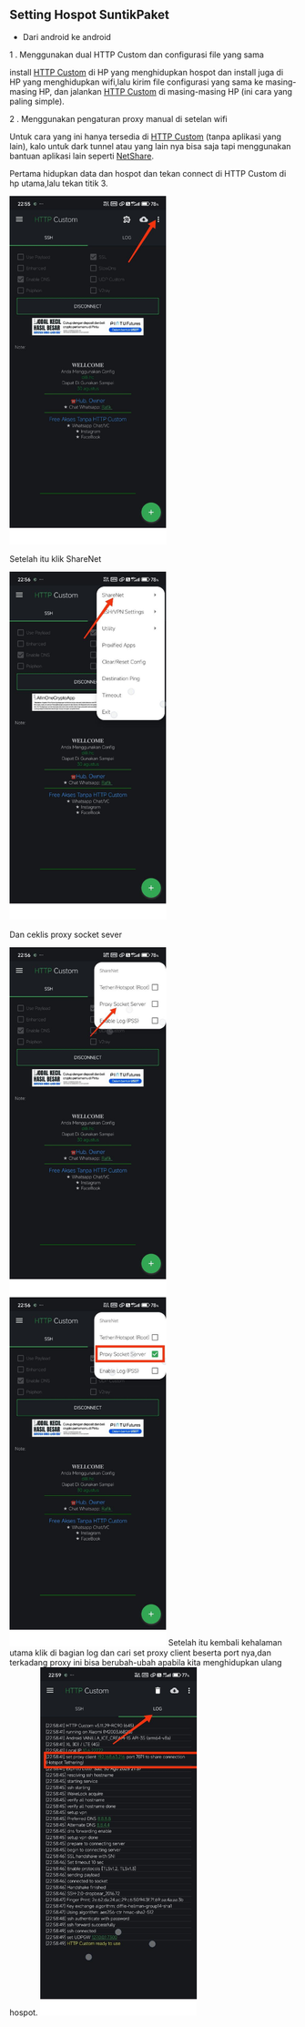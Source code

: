 ## Setting Hospot SuntikPaket
* Dari android ke android

 1 . Menggunakan dual HTTP Custom dan configurasi file yang sama <p>install [HTTP Custom](https://play.google.com/store/apps/details?id=xyz.easypro.httpcustom) di HP yang menghidupkan hospot dan install juga di HP yang menghidupkan wifi,lalu kirim file configurasi yang sama ke masing-masing HP, dan jalankan [HTTP Custom](https://play.google.com/store/apps/details?id=xyz.easypro.httpcustom) di masing-masing HP (ini cara yang paling simple).</p>
  
  2 . Menggunakan pengaturan proxy manual di setelan wifi<p> Untuk cara yang ini hanya tersedia di [HTTP Custom](https://play.google.com/store/apps/details?id=xyz.easypro.httpcustom) (tanpa aplikasi yang lain), kalo untuk dark tunnel atau yang lain nya bisa saja tapi menggunakan bantuan aplikasi lain seperti [NetShare](https://play.google.com/store/apps/details?id=kha.prog.mikrotik).  </p>
  Pertama hidupkan data dan hospot dan tekan connect di HTTP Custom di hp utama,lalu tekan titik 3.
 
<img src="./ss/a.jpg" width="275px"> 

 Setelah itu klik ShareNet
 
 <img src="./ss/b.jpg" width="275px">
 
 Dan ceklis proxy socket sever
 
<img src="./ss/c.jpg" width="275px"> 
<img src="./ss/d.jpg" width="275px">
 Setelah itu kembali kehalaman utama klik di bagian log dan cari set proxy client beserta port nya,dan terkadang proxy ini bisa berubah-ubah apabila kita menghidupkan ulang hospot.

 <img src="./ss/f.jpg" width="275px">

 



  

